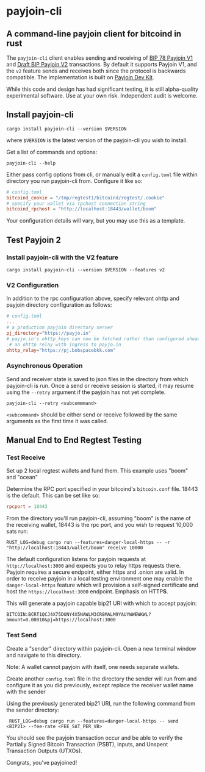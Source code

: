 # payjoin-cli

## A command-line payjoin client for bitcoind in rust

The `payjoin-cli` client enables sending and receiving of [BIP 78 Payjoin V1](https://github.com/bitcoin/bips/blob/master/bip-0078.mediawiki) and [Draft BIP Payjoin V2](https://github.com/bitcoin/bips/pull/1483) transactions. By default it supports Payjoin V1, and the `v2` feature sends and receives both since the protocol is backwards compatible. The implementation is built on [Payjoin Dev Kit](https://payjoindevkit.org).

While this code and design has had significant testing, it is still alpha-quality experimental software. Use at your own risk.
Independent audit is welcome.

## Install payjoin-cli

```console
cargo install payjoin-cli --version $VERSION
```

where `$VERSION` is the latest version of the payjoin-cli you wish to install.

Get a list of commands and options:

```console
payjoin-cli --help
```

Either pass config options from cli, or manually edit a `config.toml` file within directory you run payjoin-cli from.
Configure it like so:

```toml
# config.toml
bitcoind_cookie = "/tmp/regtest1/bitcoind/regtest/.cookie"
# specify your wallet via rpchost connection string
bitcoind_rpchost = "http://localhost:18443/wallet/boom"
 ```

Your configuration details will vary, but you may use this as a template.

## Test Payjoin 2

### Install payjoin-cli with the V2 feature

```console
cargo install payjoin-cli --version $VERSION --features v2
```

### V2 Configuration

In addition to the rpc configuration above, specify relevant ohttp and payjoin directory configuration as follows:

```toml
# config.toml
...
# a production payjoin directory server
pj_directory="https://payjo.in"
# payjo.in's ohttp_keys can now be fetched rather than configured ahead of time
 # an ohttp relay with ingress to payjo.in
ohttp_relay="https://pj.bobspacebkk.com"
```

### Asynchronous Operation

Send and receiver state is saved to json files in the directory from which payjoin-cli is run. Once a send or receive session is started, it may resume using the `--retry` argument if the payjoin has not yet complete.

```console
payjoin-cli --retry <subcommmand>
```

`<subcommand>` should be either send or receive followed by the same arguments as the first time it was called.

## Manual End to End Regtest Testing

### Test Receive

Set up 2 local regtest wallets and fund them. This example uses "boom" and "ocean"

Determine the RPC port specified in your bitcoind's `bitcoin.conf`
file. 18443 is the default. This can be set like so:

```conf
rpcport = 18443
```

From the directory you'll run payjoin-cli, assuming "boom" is the name of the receiving wallet, 18443 is the rpc port, and you wish to request 10,000 sats run:

```console
RUST_LOG=debug cargo run --features=danger-local-https -- -r "http://localhost:18443/wallet/boom" receive 10000
```

The default configuration listens for payjoin requests at `http://localhost:3000` and expects you to relay https requests there.
Payjoin requires a secure endpoint, either https and .onion are valid. In order to receive payjoin in a local testing environment one may enable the  `danger-local-https` feature which will provision a self-signed certificate and host the `https://localhost:3000` endpoint. Emphasis on HTTP**S**.

This will generate a payjoin capable bip21 URI with which to accept payjoin:

```console
BITCOIN:BCRT1QCJ4X75DUNY4X5NAWLM3CR8MALM9YAUYWWEWKWL?amount=0.00010&pj=https://localhost:3000
```

### Test Send

Create a "sender" directory within payjoin-cli. Open a new terminal window and navigate to this directory.

Note: A wallet cannot payjoin with itself, one needs separate wallets.

Create another `config.toml` file in the directory the sender will run from  and configure it as you did previously, except replace the receiver wallet name with the sender

Using the previously generated bip21 URI, run the following command
from the sender directory:

```console
 RUST_LOG=debug cargo run --features=danger-local-https -- send <BIP21> --fee-rate <FEE_SAT_PER_VB>
```

You should see the payjoin transaction occur and be able to verify the Partially Signed Bitcoin Transaction (PSBT), inputs, and Unspent Transaction Outputs (UTXOs).

Congrats, you've payjoined!
